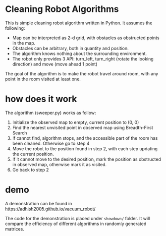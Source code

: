 # Cleaning Robot Algorithms

This is simple cleaning robot algorithm written in Python. It assumes the following:

- Map can be interpreted as 2-d grid, with obstacles as obstructed points in the map.
- Obstacles can be arbitrary, both in quantity and position.
- The algorithm knows nothing about the surrounding environment.
- The robot only provides 3 API: turn_left, turn_right (rotate the looking direction) and move (move ahead 1 point)

The goal of the algorithm is to make the robot travel around room, with any point in the room visited at least one.

# how does it work

The algorithm (sweeper.py) works as follow:

1. Initialize the observed map to empty, current position to (0, 0)
2. Find the nearest unvisited point in observed map using Breadth-First Search
3. If cannot find, algorithm stops, and the accessible part of the room has been cleaned. Otherwise go to step 4
4. Move the robot to the position found in step 2, with each step updating the current position.
5. If it cannot move to the desired position, mark the position as obstructed in observed map, otherwise mark it as visited.
5. Go back to step 2


# demo

A demonstration can be found in https://adhish2005.github.io/vacuum_robot/

The code for the demonstration is placed under `showdown/` folder. It will compare the efficiency of different algorithms in randomly generated matrices.
